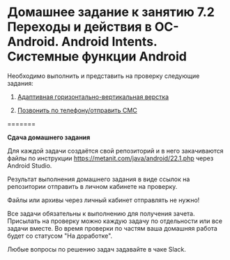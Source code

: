 # Домашнее задание к занятию 7.2 Переходы и действия в ОС-Android. Android Intents. Системные функции Android

Необходимо выполнить и представить на проверку следующие задания:

1. [Адаптивная горизонтально-вертикальная верстка](7.2.1/)

2. [Позвонить по телефону/отправить СМС](7.2.2/)

=======

**Сдача домашнего задания**

Для каждой задачи создаётся свой репозиторий и в него закачиваются файлы по инструкции https://metanit.com/java/android/22.1.php через Android Studio.

Результат выполнения домашнего задания в виде ссылок на репозитории отправить в личном кабинете на проверку.

Файлы или архивы через личный кабинет отправлять не нужно!

Все задачи обязательны к выполнению для получения зачета. Присылать на проверку можно каждую задачу по отдельности или все задачи вместе. Во время проверки по частям ваша домашняя работа будет со статусом "На доработке".

Любые вопросы по решению задач задавайте в чаке Slack.
